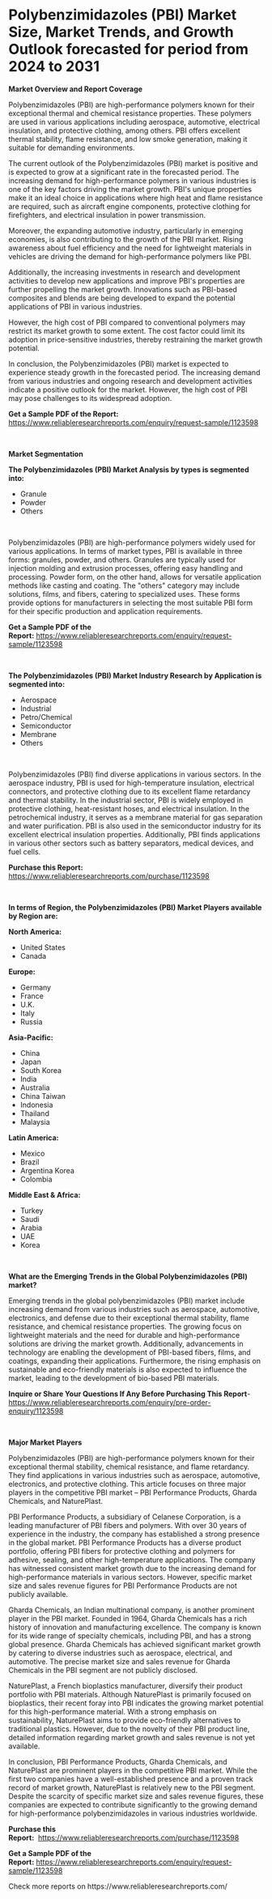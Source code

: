 <p><h1>Polybenzimidazoles (PBI) Market Size, Market Trends, and Growth Outlook forecasted for period from 2024 to 2031</h1></p><p><strong>Market Overview and Report Coverage</strong></p>
<p><p>Polybenzimidazoles (PBI) are high-performance polymers known for their exceptional thermal and chemical resistance properties. These polymers are used in various applications including aerospace, automotive, electrical insulation, and protective clothing, among others. PBI offers excellent thermal stability, flame resistance, and low smoke generation, making it suitable for demanding environments.</p><p>The current outlook of the Polybenzimidazoles (PBI) market is positive and is expected to grow at a significant rate in the forecasted period. The increasing demand for high-performance polymers in various industries is one of the key factors driving the market growth. PBI's unique properties make it an ideal choice in applications where high heat and flame resistance are required, such as aircraft engine components, protective clothing for firefighters, and electrical insulation in power transmission.</p><p>Moreover, the expanding automotive industry, particularly in emerging economies, is also contributing to the growth of the PBI market. Rising awareness about fuel efficiency and the need for lightweight materials in vehicles are driving the demand for high-performance polymers like PBI.</p><p>Additionally, the increasing investments in research and development activities to develop new applications and improve PBI's properties are further propelling the market growth. Innovations such as PBI-based composites and blends are being developed to expand the potential applications of PBI in various industries.</p><p>However, the high cost of PBI compared to conventional polymers may restrict its market growth to some extent. The cost factor could limit its adoption in price-sensitive industries, thereby restraining the market growth potential.</p><p>In conclusion, the Polybenzimidazoles (PBI) market is expected to experience steady growth in the forecasted period. The increasing demand from various industries and ongoing research and development activities indicate a positive outlook for the market. However, the high cost of PBI may pose challenges to its widespread adoption.</p></p>
<p><strong>Get a Sample PDF of the Report:</strong> <a href="https://www.reliableresearchreports.com/enquiry/request-sample/1123598">https://www.reliableresearchreports.com/enquiry/request-sample/1123598</a></p>
<p>&nbsp;</p>
<p><strong>Market Segmentation</strong></p>
<p><strong>The Polybenzimidazoles (PBI) Market Analysis by types is segmented into:</strong></p>
<p><ul><li>Granule</li><li>Powder</li><li>Others</li></ul></p>
<p>&nbsp;</p>
<p><p>Polybenzimidazoles (PBI) are high-performance polymers widely used for various applications. In terms of market types, PBI is available in three forms: granules, powder, and others. Granules are typically used for injection molding and extrusion processes, offering easy handling and processing. Powder form, on the other hand, allows for versatile application methods like casting and coating. The "others" category may include solutions, films, and fibers, catering to specialized uses. These forms provide options for manufacturers in selecting the most suitable PBI form for their specific production and application requirements.</p></p>
<p><strong>Get a Sample PDF of the Report:</strong>&nbsp;<a href="https://www.reliableresearchreports.com/enquiry/request-sample/1123598">https://www.reliableresearchreports.com/enquiry/request-sample/1123598</a></p>
<p>&nbsp;</p>
<p><strong>The Polybenzimidazoles (PBI) Market Industry Research by Application is segmented into:</strong></p>
<p><ul><li>Aerospace</li><li>Industrial</li><li>Petro/Chemical</li><li>Semiconductor</li><li>Membrane</li><li>Others</li></ul></p>
<p>&nbsp;</p>
<p><p>Polybenzimidazoles (PBI) find diverse applications in various sectors. In the aerospace industry, PBI is used for high-temperature insulation, electrical connectors, and protective clothing due to its excellent flame retardancy and thermal stability. In the industrial sector, PBI is widely employed in protective clothing, heat-resistant hoses, and electrical insulation. In the petrochemical industry, it serves as a membrane material for gas separation and water purification. PBI is also used in the semiconductor industry for its excellent electrical insulation properties. Additionally, PBI finds applications in various other sectors such as battery separators, medical devices, and fuel cells.</p></p>
<p><strong>Purchase this Report:</strong>&nbsp; <a href="https://www.reliableresearchreports.com/purchase/1123598">https://www.reliableresearchreports.com/purchase/1123598</a></p>
<p>&nbsp;</p>
<p><strong>In terms of Region, the Polybenzimidazoles (PBI) Market Players available by Region are:</strong></p>
<p>
    <p> <strong> North America: </strong>
        <ul>
            <li>United States</li>
            <li>Canada</li>
        </ul>
        </p> 
    <p> <strong> Europe: </strong>
        <ul>
            <li>Germany</li>
            <li>France</li>
            <li>U.K.</li>
            <li>Italy</li>
            <li>Russia</li>
        </ul>
        </p> 
    <p> <strong> Asia-Pacific: </strong>
        <ul>
            <li>China</li>
            <li>Japan</li>
            <li>South Korea</li>
            <li>India</li>
            <li>Australia</li>
            <li>China Taiwan</li>
            <li>Indonesia</li>
            <li>Thailand</li>
            <li>Malaysia</li>
        </ul>
        </p> 
    <p> <strong> Latin America: </strong>
        <ul>
            <li>Mexico</li>
            <li>Brazil</li>
            <li>Argentina Korea</li>
            <li>Colombia</li>
        </ul>
        </p> 
    <p> <strong> Middle East & Africa: </strong>
        <ul>
            <li>Turkey</li>
            <li>Saudi</li>
            <li>Arabia</li>
            <li>UAE</li>
            <li>Korea</li>
        </ul>
    </p>
    </p>
<p>&nbsp;</p>
<p><strong>What are the Emerging Trends in the Global Polybenzimidazoles (PBI) market?</strong></p>
<p><p>Emerging trends in the global polybenzimidazoles (PBI) market include increasing demand from various industries such as aerospace, automotive, electronics, and defense due to their exceptional thermal stability, flame resistance, and chemical resistance properties. The growing focus on lightweight materials and the need for durable and high-performance solutions are driving the market growth. Additionally, advancements in technology are enabling the development of PBI-based fibers, films, and coatings, expanding their applications. Furthermore, the rising emphasis on sustainable and eco-friendly materials is also expected to influence the market, leading to the development of bio-based PBI materials.</p></p>
<p><strong>Inquire or Share Your Questions If Any Before Purchasing This Report</strong>- <a href="https://www.reliableresearchreports.com/enquiry/pre-order-enquiry/1123598">https://www.reliableresearchreports.com/enquiry/pre-order-enquiry/1123598</a></p>
<p>&nbsp;</p>
<p><strong>Major Market Players</strong></p>
<p><p>Polybenzimidazoles (PBI) are high-performance polymers known for their exceptional thermal stability, chemical resistance, and flame retardancy. They find applications in various industries such as aerospace, automotive, electronics, and protective clothing. This article focuses on three major players in the competitive PBI market – PBI Performance Products, Gharda Chemicals, and NaturePlast.</p><p>PBI Performance Products, a subsidiary of Celanese Corporation, is a leading manufacturer of PBI fibers and polymers. With over 30 years of experience in the industry, the company has established a strong presence in the global market. PBI Performance Products has a diverse product portfolio, offering PBI fibers for protective clothing and polymers for adhesive, sealing, and other high-temperature applications. The company has witnessed consistent market growth due to the increasing demand for high-performance materials in various sectors. However, specific market size and sales revenue figures for PBI Performance Products are not publicly available.</p><p>Gharda Chemicals, an Indian multinational company, is another prominent player in the PBI market. Founded in 1964, Gharda Chemicals has a rich history of innovation and manufacturing excellence. The company is known for its wide range of specialty chemicals, including PBI, and has a strong global presence. Gharda Chemicals has achieved significant market growth by catering to diverse industries such as aerospace, electrical, and automotive. The precise market size and sales revenue for Gharda Chemicals in the PBI segment are not publicly disclosed.</p><p>NaturePlast, a French bioplastics manufacturer, diversify their product portfolio with PBI materials. Although NaturePlast is primarily focused on bioplastics, their recent foray into PBI indicates the growing market potential for this high-performance material. With a strong emphasis on sustainability, NaturePlast aims to provide eco-friendly alternatives to traditional plastics. However, due to the novelty of their PBI product line, detailed information regarding market growth and sales revenue is not yet available.</p><p>In conclusion, PBI Performance Products, Gharda Chemicals, and NaturePlast are prominent players in the competitive PBI market. While the first two companies have a well-established presence and a proven track record of market growth, NaturePlast is relatively new to the PBI segment. Despite the scarcity of specific market size and sales revenue figures, these companies are expected to contribute significantly to the growing demand for high-performance polybenzimidazoles in various industries worldwide.</p></p>
<p><strong>Purchase this Report:</strong>&nbsp;&nbsp;<a href="https://www.reliableresearchreports.com/purchase/1123598">https://www.reliableresearchreports.com/purchase/1123598</a></p>
<p></p>
<p><strong>Get a Sample PDF of the Report:</strong>&nbsp;<a href="https://www.reliableresearchreports.com/enquiry/request-sample/1123598">https://www.reliableresearchreports.com/enquiry/request-sample/1123598</a></p>
<p>Check more reports on https://www.reliableresearchreports.com/</p>